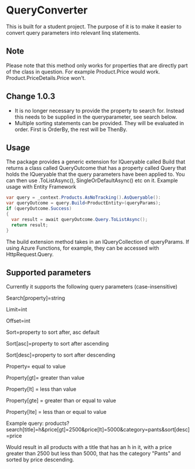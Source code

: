 # QueryConverter
This is built for a student project. The purpose of it is to make it easier to convert query parameters into relevant linq statements. 

## Note
Please note that this method only works for properties that are directly part of the class in question. For example Product.Price would work. Product.PriceDetails.Price won't. 

## Change 1.0.3
- It is no longer necessary to provide the property to search for. Instead this needs to be supplied in the queryparameter, see search below. 
- Multiple sorting statements can be provided. They will be evaluated in order. First is OrderBy, the rest will be ThenBy. 

## Usage
The package provides a generic extension for IQueryable called Build that returns a class called QueryOutcome that has a property called Query that holds the IQueryable that the query parameters have been applied to. You can then use .ToListAsync(), SingleOrDefaultAsync() etc on it. 
Example usage with Entity Framework
```C#
var query = _context.Products.AsNoTracking().AsQueryable():
var queryOutcome = query.Build<ProductEntity>(queryParams);
if (queryOutcome.Success) 
{
  var result = await queryOutcome.Query.ToListAsync();
  return result;
}
```

The build extension method takes in an IQueryCollection of queryParams. If using Azure Functions, for example, they can be accessed with HttpRequest.Query. 

## Supported parameters

Currently it supports the following query parameters (case-insensitive)

Search[property]=string

Limit=int

Offset=int

Sort=property to sort after, asc default

Sort[asc]=property to sort after ascending

Sort[desc]=property to sort after descending

Property= equal to value

Property[gt]= greater than value

Property[lt] = less than value

Property[gte] = greater than or equal to value

Property[lte] = less than or equal to value

Example query: products?search[title]=h&price[gt]=2500&price[lt]=5000&category=pants&sort[desc]=price

Would result in all products with a title that has an h in it, with a price greater than 2500 but less than 5000, that has the category "Pants" and sorted by price descending. 

